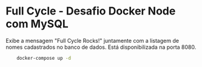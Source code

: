 # Full Cycle - Desafio Docker Node com MySQL

Exibe a mensagem "Full Cycle Rocks!" juntamente com a listagem de nomes cadastrados no banco de dados. Está disponibilizada na porta 8080.

```bash
    docker-compose up -d
```
